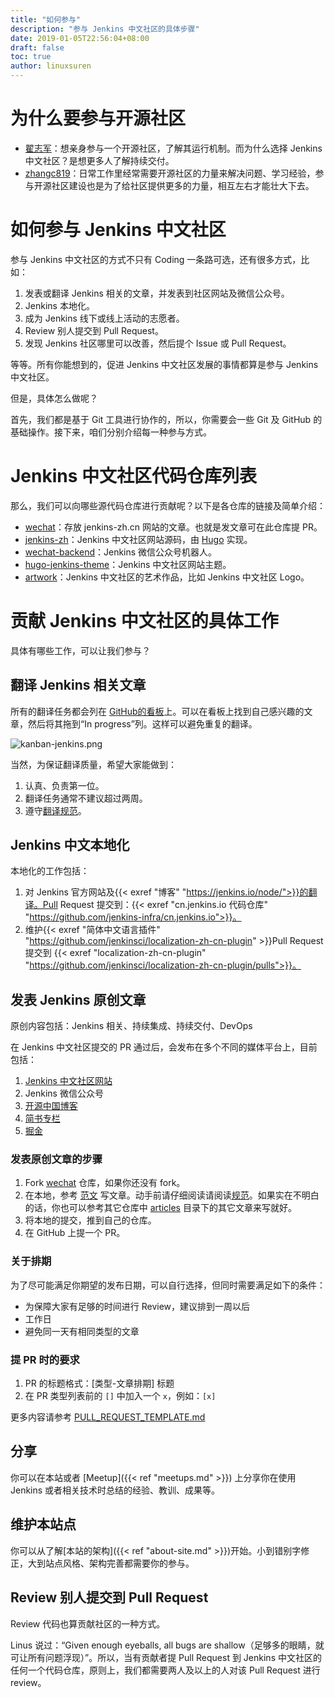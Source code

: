 ```yaml
---
title: "如何参与"
description: "参与 Jenkins 中文社区的具体步骤"
date: 2019-01-05T22:56:04+08:00
draft: false
toc: true
author: linuxsuren
---
```

# 为什么要参与开源社区

* [翟志军](https://github.com/zacker330)：想亲身参与一个开源社区，了解其运行机制。而为什么选择 Jenkins 中文社区？是想更多人了解持续交付。
* [zhangc819](https://github.com/zhangc819)：日常工作里经常需要开源社区的力量来解决问题、学习经验，参与开源社区建设也是为了给社区提供更多的力量，相互左右才能壮大下去。

# 如何参与 Jenkins 中文社区

参与 Jenkins 中文社区的方式不只有 Coding 一条路可选，还有很多方式，比如：

1. 发表或翻译 Jenkins 相关的文章，并发表到社区网站及微信公众号。
1. Jenkins 本地化。
1. 成为 Jenkins 线下或线上活动的志愿者。
1. Review 别人提交到 Pull Request。
1. 发现 Jenkins 社区哪里可以改善，然后提个 Issue 或 Pull Request。

等等。所有你能想到的，促进 Jenkins 中文社区发展的事情都算是参与 Jenkins 中文社区。

但是，具体怎么做呢？

首先，我们都是基于 Git 工具进行协作的，所以，你需要会一些 Git 及 GitHub 的基础操作。接下来，咱们分别介绍每一种参与方式。

# Jenkins 中文社区代码仓库列表
那么，我们可以向哪些源代码仓库进行贡献呢？以下是各仓库的链接及简单介绍：

* [wechat](https://github.com/jenkins-infra/wechat)：存放 jenkins-zh.cn 网站的文章。也就是发文章可在此仓库提 PR。
* [jenkins-zh](https://github.com/jenkins-zh/jenkins-zh/)：Jenkins 中文社区网站源码，由 [Hugo](https://github.com/gohugoio/hugo) 实现。
* [wechat-backend](https://github.com/jenkins-zh/wechat-backend)：Jenkins 微信公众号机器人。
* [hugo-jenkins-theme](https://github.com/jenkins-zh/hugo-jenkins-theme)：Jenkins 中文社区网站主题。
* [artwork](https://github.com/jenkins-zh/artwork)：Jenkins 中文社区的艺术作品，比如 Jenkins 中文社区 Logo。

# 贡献 Jenkins 中文社区的具体工作
具体有哪些工作，可以让我们参与？

## 翻译 Jenkins 相关文章
所有的翻译任务都会列在 [GitHub的看板](https://github.com/orgs/jenkins-zh/projects/2)上。可以在看板上找到自己感兴趣的文章，然后将其拖到“In progress”列。这样可以避免重复的翻译。

![kanban-jenkins.png](/images/kanban-jenkins.png)

当然，为保证翻译质量，希望大家能做到：

1. 认真、负责第一位。
1. 翻译任务通常不建议超过两周。
1. 遵守[翻译规范](https://github.com/jenkinsci/localization-zh-cn-plugin/blob/master/specification.md)。

## Jenkins 中文本地化
本地化的工作包括：

1. 对 Jenkins 官方网站及{{< exref "博客" "https://jenkins.io/node/">}}的翻译。Pull Request 提交到：{{< exref "cn.jenkins.io 代码仓库" "https://github.com/jenkins-infra/cn.jenkins.io">}}。
1. 维护{{< exref "简体中文语言插件" "https://github.com/jenkinsci/localization-zh-cn-plugin" >}}Pull Request 提交到 {{< exref "localization-zh-cn-plugin" "https://github.com/jenkinsci/localization-zh-cn-plugin/pulls">}}。

## 发表 Jenkins 原创文章
原创内容包括：Jenkins 相关、持续集成、持续交付、DevOps

在 Jenkins 中文社区提交的 PR 通过后，会发布在多个不同的媒体平台上，目前包括：

1. [Jenkins 中文社区网站](https://jenkins-zh.cn/)
2. Jenkins 微信公众号
3. [开源中国博客](https://my.oschina.net/jenkinszh)
4. [简书专栏](https://www.jianshu.com/c/b34c41b2f68f)
5. [掘金](https://juejin.im/user/5caa989b5188254418337798/posts)

### 发表原创文章的步骤

1. Fork [wechat](https://github.com/jenkins-infra/wechat) 仓库，如果你还没有 fork。
2. 在本地，参考 [范文](https://github.com/jenkins-infra/wechat/blob/master/articles/sample.md) 写文章。动手前请仔细阅读请阅读[规范](https://github.com/jenkins-infra/wechat/blob/master/articles/README.md)。如果实在不明白的话，你也可以参考其它仓库中 [articles](https://github.com/jenkins-infra/wechat/tree/master/articles) 目录下的其它文章来写就好。
3. 将本地的提交，推到自己的仓库。
4. 在 GitHub 上提一个 PR。

### 关于排期
为了尽可能满足你期望的发布日期，可以自行选择，但同时需要满足如下的条件：

* 为保障大家有足够的时间进行 Review，建议排到一周以后
* 工作日
* 避免同一天有相同类型的文章

### 提 PR 时的要求
1. PR 的标题格式：[类型-文章排期] 标题
2. 在 PR 类型列表前的 `[]` 中加入一个 `x`，例如：`[x]`

更多内容请参考 [PULL_REQUEST_TEMPLATE.md](https://github.com/jenkins-infra/wechat/blob/master/.github/PULL_REQUEST_TEMPLATE.md)

## 分享

你可以在本站或者 [Meetup]({{< ref "meetups.md" >}}) 上分享你在使用 Jenkins 或者相关技术时总结的经验、教训、成果等。

## 维护本站点

你可以从了解[本站的架构]({{< ref "about-site.md" >}})开始。小到错别字修正，大到站点风格、架构完善都需要你的参与。

## Review 别人提交到 Pull Request
Review 代码也算贡献社区的一种方式。

Linus 说过：“Given enough eyeballs, all bugs are shallow（足够多的眼睛，就可让所有问题浮现）”。所以，当有贡献者提 Pull Request 到 Jenkins 中文社区的任何一个代码仓库，原则上，我们都需要两人及以上的人对该 Pull Request 进行 review。